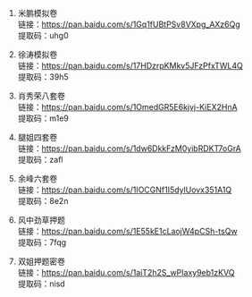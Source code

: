 1. 米鹏模拟卷       
链接：https://pan.baidu.com/s/1Gq1fUBtPSv8VXpg_AXz6Qg       
提取码：uhg0       
       
2. 徐涛模拟卷       
链接：https://pan.baidu.com/s/17HDzrpKMkv5JFzPfxTWL4Q       
提取码：39h5       
       
3. 肖秀荣八套卷       
链接：https://pan.baidu.com/s/1OmedGR5E6kjvj-KiEX2HnA       
提取码：m1e9       
       
4. 腿姐四套卷       
链接：https://pan.baidu.com/s/1dw6DkkFzM0yibRDKT7oGrA       
提取码：zafl       
       
5. 余峰六套卷       
链接：https://pan.baidu.com/s/1IOCGNf1I5dylUovx351A1Q       
提取码：8e2n       
       
6. 风中劲草押题       
链接：https://pan.baidu.com/s/1E55kE1cLaojW4pCSh-tsQw       
提取码：7fqg       
       
7. 双姐押题密卷       
链接：https://pan.baidu.com/s/1aiT2h2S_wPIaxy9eb1zKVQ       
提取码：nisd       